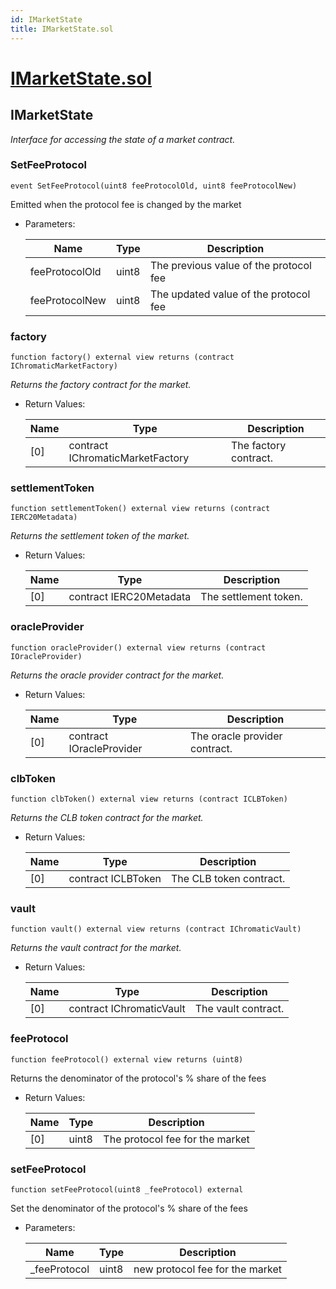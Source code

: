 ```yaml
---
id: IMarketState
title: IMarketState.sol
---
```

# [IMarketState.sol](https://github.com/chromatic-protocol/contracts/tree/main/contracts/core/interfaces/market/IMarketState.sol)

## IMarketState

_Interface for accessing the state of a market contract._

### SetFeeProtocol

```solidity
event SetFeeProtocol(uint8 feeProtocolOld, uint8 feeProtocolNew)
```

Emitted when the protocol fee is changed by the market

- Parameters:

  | Name | Type | Description |
  | ---- | ---- | ----------- |
  | feeProtocolOld | uint8 | The previous value of the protocol fee |
  | feeProtocolNew | uint8 | The updated value of the protocol fee |

### factory

```solidity
function factory() external view returns (contract IChromaticMarketFactory)
```

_Returns the factory contract for the market._

- Return Values:

  | Name | Type | Description |
  | ---- | ---- | ----------- |
  | [0] | contract IChromaticMarketFactory | The factory contract. |

### settlementToken

```solidity
function settlementToken() external view returns (contract IERC20Metadata)
```

_Returns the settlement token of the market._

- Return Values:

  | Name | Type | Description |
  | ---- | ---- | ----------- |
  | [0] | contract IERC20Metadata | The settlement token. |

### oracleProvider

```solidity
function oracleProvider() external view returns (contract IOracleProvider)
```

_Returns the oracle provider contract for the market._

- Return Values:

  | Name | Type | Description |
  | ---- | ---- | ----------- |
  | [0] | contract IOracleProvider | The oracle provider contract. |

### clbToken

```solidity
function clbToken() external view returns (contract ICLBToken)
```

_Returns the CLB token contract for the market._

- Return Values:

  | Name | Type | Description |
  | ---- | ---- | ----------- |
  | [0] | contract ICLBToken | The CLB token contract. |

### vault

```solidity
function vault() external view returns (contract IChromaticVault)
```

_Returns the vault contract for the market._

- Return Values:

  | Name | Type | Description |
  | ---- | ---- | ----------- |
  | [0] | contract IChromaticVault | The vault contract. |

### feeProtocol

```solidity
function feeProtocol() external view returns (uint8)
```

Returns the denominator of the protocol's % share of the fees

- Return Values:

  | Name | Type | Description |
  | ---- | ---- | ----------- |
  | [0] | uint8 | The protocol fee for the market |

### setFeeProtocol

```solidity
function setFeeProtocol(uint8 _feeProtocol) external
```

Set the denominator of the protocol's % share of the fees

- Parameters:

  | Name | Type | Description |
  | ---- | ---- | ----------- |
  | _feeProtocol | uint8 | new protocol fee for the market |

